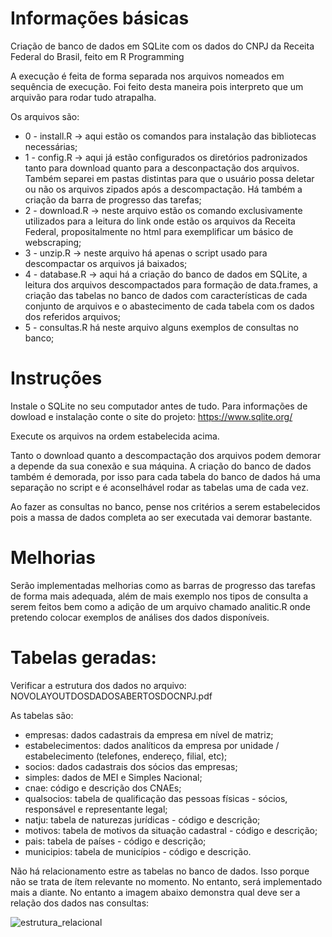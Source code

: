 # Informações básicas
Criação de banco de dados em SQLite com os dados do CNPJ da Receita Federal do Brasil, feito em R Programming

A execução é feita de forma separada nos arquivos nomeados em sequência de execução. Foi feito desta maneira pois interpreto que um arquivão para rodar tudo atrapalha.

Os arquivos são:

 * 0 - install.R -> aqui estão os comandos para instalação das bibliotecas necessárias;
 * 1 - config.R -> aqui já estão configurados os diretórios padronizados tanto para download quanto para a desconpactação dos arquivos. Também separei em pastas distintas para que o usuário possa deletar ou não os arquivos zipados após a descompactação. Há também a criação da barra de progresso das tarefas;
 * 2 - download.R -> neste arquivo estão os comando exclusivamente utilizados para a leitura do link onde estão os arquivos da Receita Federal, propositalmente no html para exemplificar um básico de webscraping;
 * 3 - unzip.R -> neste arquivo há apenas o script usado para descompactar os arquivos já baixados;
 * 4 - database.R -> aqui há a criação do banco de dados em SQLite, a leitura dos arquivos descompactados para formação de data.frames, a criação das tabelas no banco de dados com características de cada conjunto de arquivos e o abastecimento de cada tabela com os dados dos referidos arquivos;
 * 5 - consultas.R há neste arquivo alguns exemplos de consultas no banco;

# Instruções

Instale o SQLite no seu computador antes de tudo. Para informações de dowload e instalação conte o site do projeto: https://www.sqlite.org/

Execute os arquivos na ordem estabelecida acima.

Tanto o download quanto a descompactação dos arquivos podem demorar a depende da sua conexão e sua máquina. A criação do banco de dados também é demorada, por isso para cada tabela do banco de dados há uma separação no script e é aconselhável rodar as tabelas uma de cada vez.

Ao fazer as consultas no banco, pense nos critérios a serem estabelecidos pois a massa de dados completa ao ser executada vai demorar bastante.

# Melhorias

Serão implementadas melhorias como as barras de progresso das tarefas de forma mais adequada, além de mais exemplo nos tipos de consulta a serem feitos bem como a adição de um arquivo chamado analitic.R onde pretendo colocar exemplos de análises dos dados disponíveis.

# Tabelas geradas:

Verificar a estrutura dos dados no arquivo: NOVOLAYOUTDOSDADOSABERTOSDOCNPJ.pdf

As tabelas são:

* empresas: dados cadastrais da empresa em nível de matriz;
* estabelecimentos: dados analíticos da empresa por unidade / estabelecimento (telefones, endereço, filial, etc);
* socios: dados cadastrais dos sócios das empresas;
* simples: dados de MEI e Simples Nacional;
* cnae: código e descrição dos CNAEs;
* qualsocios: tabela de qualificação das pessoas físicas - sócios, responsável e representante legal;
* natju: tabela de naturezas jurídicas - código e descrição;
* motivos: tabela de motivos da situação cadastral - código e descrição;
* pais: tabela de países - código e descrição;
* municipios: tabela de municípios - código e descrição.

Não há relacionamento estre as tabelas no banco de dados. Isso porque não se trata de ítem relevante no momento. No entanto, será implementado mais a diante. No entanto a imagem abaixo demonstra qual deve ser a relação dos dados nas consultas:

![estrutura_relacional](https://user-images.githubusercontent.com/10247763/137045347-7dd40b99-37f6-4422-b6a8-979b58ddfaeb.png)




